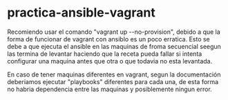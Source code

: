 # practica-ansible-vagrant

Recomiendo usar el comando "vagrant up --no-provision", debido a que la forma de funcionar de vagrant con ansiblo es un poco erratica. Esto se debe a que ejecuta el ansible en las maquinas de froma secuencial seegun las termina de levantar haciendo que la receta pueda fallar si intenta configurar una maquina antes que otra o que todavia no esta levantada.

En caso de tener maquinas diferentes en vagrant, segun la documentación deberiamos ejecutar "playbooks" diferentes para cada una, de esta forma no habria dependencia entre las maquinas y posiblemente ningun error.
